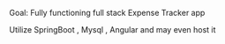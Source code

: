 Goal: Fully functioning full stack Expense Tracker app 

Utilize SpringBoot , Mysql , Angular and may even host it 
